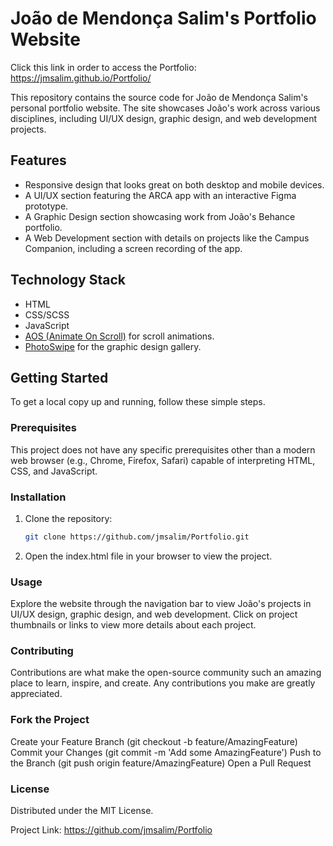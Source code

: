 # João de Mendonça Salim's Portfolio Website

Click this link in order to access the Portfolio: https://jmsalim.github.io/Portfolio/

This repository contains the source code for João de Mendonça Salim's personal portfolio website. The site showcases João's work across various disciplines, including UI/UX design, graphic design, and web development projects.

## Features

- Responsive design that looks great on both desktop and mobile devices.
- A UI/UX section featuring the ARCA app with an interactive Figma prototype.
- A Graphic Design section showcasing work from João's Behance portfolio.
- A Web Development section with details on projects like the Campus Companion, including a screen recording of the app.

## Technology Stack

- HTML
- CSS/SCSS
- JavaScript
- [AOS (Animate On Scroll)](https://michalsnik.github.io/aos/) for scroll animations.
- [PhotoSwipe](https://photoswipe.com/) for the graphic design gallery.

## Getting Started

To get a local copy up and running, follow these simple steps.

### Prerequisites

This project does not have any specific prerequisites other than a modern web browser (e.g., Chrome, Firefox, Safari) capable of interpreting HTML, CSS, and JavaScript.

### Installation

1. Clone the repository:

   ```sh
   git clone https://github.com/jmsalim/Portfolio.git

2. Open the index.html file in your browser to view the project.


### Usage

Explore the website through the navigation bar to view João's projects in UI/UX design, graphic design, and web development. Click on project thumbnails or links to view more details about each project.

### Contributing

Contributions are what make the open-source community such an amazing place to learn, inspire, and create. Any contributions you make are greatly appreciated.

### Fork the Project

Create your Feature Branch (git checkout -b feature/AmazingFeature)
Commit your Changes (git commit -m 'Add some AmazingFeature')
Push to the Branch (git push origin feature/AmazingFeature)
Open a Pull Request

### License

Distributed under the MIT License.

Project Link: https://github.com/jmsalim/Portfolio
